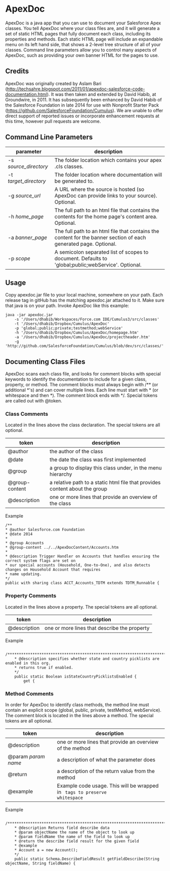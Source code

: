 ApexDoc
=======

ApexDoc is a java app that you can use to document your Salesforce Apex classes.  You tell ApexDoc where your class files are, and it will generate a set of static HTML pages that fully document each class, including its properties and methods.  Each static HTML page will include an expandable menu on its left hand side, that shows a 2-level tree structure of all of your classes.  Command line parameters allow you to control many aspects of ApexDoc, such as providing your own banner HTML for the pages to use.

## Credits
ApexDoc was originally created by Aslam Bari (http://techsahre.blogspot.com/2011/01/apexdoc-salesforce-code-documentation.html).  It was then taken and extended by David Habib, at Groundwire, in 2011.  It has subsequently been enhanced by David Habib of the Salesforce Foundation in late 2014 for use with Nonprofit Starter Pack (https://github.com/SalesforceFoundation/Cumulus). We are unable to offer direct support of reported issues or incorporate enhancement requests at this time, however pull requests are welcome.

## Command Line Parameters
| parameter | description |
|-------------------------- | ---------------------|
| -s *source_directory* | The folder location which contains your apex .cls classes.|
| -t *target_directory* | The folder location where documentation will be generated to.|
| -g *source_url* | A URL where the source is hosted (so ApexDoc can provide links to your source). Optional.|
| -h *home_page* | The full path to an html file that contains the contents for the home page's content area. Optional.|
| -a *banner_page* | The full path to an html file that contains the content for the banner section of each generated page. Optional.|
| -p *scope* | A semicolon separated list of scopes to document.  Defaults to 'global;public;webService'. Optional.|

## Usage
Copy apexdoc.jar file to your local machine, somewhere on your path.  Each release tag in gitHub has the matching apexdoc.jar attached to it.  Make sure that java is on your path.  Invoke ApexDoc like this example:
```
java -jar apexdoc.jar
    -s '/Users/dhabib/Workspaces/Force.com IDE/Cumulus3/src/classes'
    -t '/Users/dhabib/Dropbox/Cumulus/ApexDoc'
    -p 'global;public;private;testmethod;webService'
    -h '/Users/dhabib/Dropbox/Cumulus/ApexDoc/homepage.htm'
    -a '/Users/dhabib/Dropbox/Cumulus/ApexDoc/projectheader.htm'
    -g 'http://github.com/SalesforceFoundation/Cumulus/blob/dev/src/classes/'
```

## Documenting Class Files
ApexDoc scans each class file, and looks for comment blocks with special keywords to identify the documentation to include for a given class, property, or method.  The comment blocks must always begin with /** (or additional *'s) and can cover multiple lines.  Each line must start with * (or whitespace and then *).  The comment block ends with */.  Special tokens are called out with @token.
### Class Comments
Located in the lines above the class declaration.  The special tokens are all optional.

| token | description |
|-------|-------------|
| @author | the author of the class |
| @date | the date the class was first implemented |
| @group | a group to display this class under, in the menu hierarchy|
| @group-content | a relative path to a static html file that provides content about the group|
| @description | one or more lines that provide an overview of the class|

Example
```
/**
* @author Salesforce.com Foundation
* @date 2014
*
* @group Accounts
* @group-content ../../ApexDocContent/Accounts.htm
*
* @description Trigger Handler on Accounts that handles ensuring the correct system flags are set on
* our special accounts (Household, One-to-One), and also detects changes on Household Account that requires
* name updating.
*/
public with sharing class ACCT_Accounts_TDTM extends TDTM_Runnable {
```

### Property Comments
Located in the lines above a property.  The special tokens are all optional.

| token | description |
|-------|-------------|
| @description | one or more lines that describe the property|

Example
```
    /*******************************************************************************************************
    * @description specifies whether state and country picklists are enabled in this org.
    * returns true if enabled.
    */
    public static Boolean isStateCountryPicklistsEnabled {
        get {
```

### Method Comments
In order for ApexDoc to identify class methods, the method line must contain an explicit scope (global, public, private, testMethod, webService).  The comment block is located in the lines above a method.  The special tokens are all optional.

| token | description |
|-------|-------------|
| @description | one or more lines that provide an overview of the method|
| @param *param name* | a description of what the parameter does|
| @return | a description of the return value from the method|
| @example | Example code usage. This will be wrapped in <code> tags to preserve whitespace|
Example
```
    /*******************************************************************************************************
    * @description Returns field describe data
    * @param objectName the name of the object to look up
    * @param fieldName the name of the field to look up
    * @return the describe field result for the given field
    * @example
    * Account a = new Account();
    */
    public static Schema.DescribeFieldResult getFieldDescribe(String objectName, String fieldName) {
```
